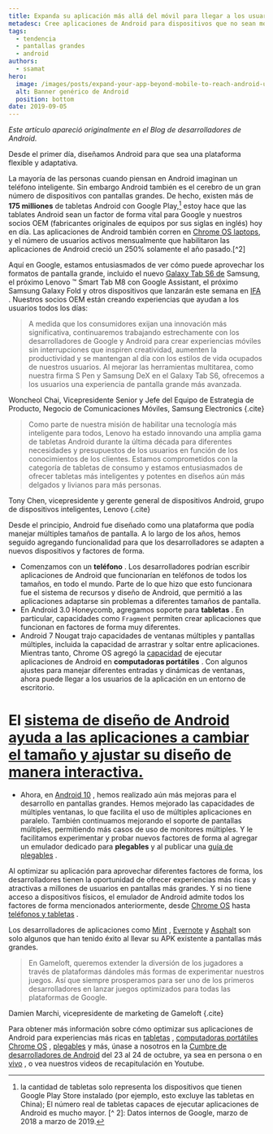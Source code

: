 ```yaml
---
title: Expanda su aplicación más allá del móvil para llegar a los usuarios de Android en pantallas grandes
metadesc: Cree aplicaciones de Android para dispositivos que no sean móviles para llegar a más usuarios
tags:
  - tendencia
  - pantallas grandes
  - android
authors:
  - ssamat
hero:
  image: /images/posts/expand-your-app-beyond-mobile-to-reach-android-users-at-large/hero.png
  alt: Banner genérico de Android
  position: bottom
date: 2019-09-05
---
```


_Este artículo apareció originalmente en el Blog de desarrolladores de Android._

Desde el primer día, diseñamos Android para que sea una plataforma flexible y adaptativa.

La mayoría de las personas cuando piensan en Android imaginan un teléfono inteligente. Sin embargo Android también es el cerebro de un gran número de dispositivos con pantallas grandes. De hecho, existen más de **175 milliones** de tabletas Android con Google Play,[^1] estoy hace que las tablates Android sean un factor de forma vital para Google y nuestros socios OEM (fabricantes originales de equipos por sus siglas en inglés) hoy en día. Las aplicaciones de Android también corren en [Chrome OS laptops](/{{locale.code}}/posts/chromeos-io-19), y el número de usuarios activos mensualmente que habilitaron las aplicaciones de Android creció un 250% solamente el año pasado.[^2]

[^ 1]: la cantidad de tabletas solo representa los dispositivos que tienen Google Play Store instalado (por ejemplo, esto excluye las tabletas en China); El número real de tabletas capaces de ejecutar aplicaciones de Android es mucho mayor. [^ 2]: Datos internos de Google, marzo de 2018 a marzo de 2019.

Aquí en Google, estamos entusiasmados de ver cómo puede aprovechar los formatos de pantalla grande, incluido el nuevo [Galaxy Tab S6 de](https://www.samsung.com/us/mobile/tablets/tab-s6/) Samsung, el próximo Lenovo ™ Smart Tab M8 con Google Assistant, el próximo Samsung Galaxy Fold y otros dispositivos que lanzarán este semana en [IFA](https://b2b.ifa-berlin.com/) . Nuestros socios OEM están creando experiencias que ayudan a los usuarios todos los días:

> A medida que los consumidores exijan una innovación más significativa, continuaremos trabajando estrechamente con los desarrolladores de Google y Android para crear experiencias móviles sin interrupciones que inspiren creatividad, aumenten la productividad y se mantengan al día con los estilos de vida ocupados de nuestros usuarios. Al mejorar las herramientas multitarea, como nuestra firma S Pen y Samsung DeX en el Galaxy Tab S6, ofrecemos a los usuarios una experiencia de pantalla grande más avanzada.

Woncheol Chai, Vicepresidente Senior y Jefe del Equipo de Estrategia de Producto, Negocio de Comunicaciones Móviles, Samsung Electronics {.cite}

> Como parte de nuestra misión de habilitar una tecnología más inteligente para todos, Lenovo ha estado innovando una amplia gama de tabletas Android durante la última década para diferentes necesidades y presupuestos de los usuarios en función de los conocimientos de los clientes. Estamos comprometidos con la categoría de tabletas de consumo y estamos entusiasmados de ofrecer tabletas más inteligentes y potentes en diseños aún más delgados y livianos para más personas.

Tony Chen, vicepresidente y gerente general de dispositivos Android, grupo de dispositivos inteligentes, Lenovo {.cite}

Desde el principio, Android fue diseñado como una plataforma que podía manejar múltiples tamaños de pantalla. A lo largo de los años, hemos seguido agregando funcionalidad para que los desarrolladores se adapten a nuevos dispositivos y factores de forma.

- Comenzamos con un **teléfono** . Los desarrolladores podrían escribir aplicaciones de Android que funcionarían en teléfonos de todos los tamaños, en todo el mundo. Parte de lo que hizo que esto funcionara fue el sistema de recursos y diseño de Android, que permitió a las aplicaciones adaptarse sin problemas a diferentes tamaños de pantalla.
- En Android 3.0 Honeycomb, agregamos soporte para **tabletas** . En particular, capacidades como `Fragment` permiten crear aplicaciones que funcionan en factores de forma muy diferentes.
- Android 7 Nougat trajo capacidades de ventanas múltiples y pantallas múltiples, incluida la capacidad de arrastrar y soltar entre aplicaciones. Mientras tanto, Chrome OS agregó la [capacidad](/{{locale.code}}/android) de ejecutar aplicaciones de Android en **computadoras portátiles** . Con algunos ajustes para manejar diferentes entradas y dinámicas de ventanas, ahora puede llegar a los usuarios de la aplicación en un entorno de escritorio.

# El [sistema de diseño de Android ayuda a las aplicaciones a cambiar el tamaño y ajustar su diseño de manera interactiva.](/images/posts/expand-your-app-beyond-mobile-to-reach-android-users-at-large/free-form-resizing.gif)

- Ahora, en [Android 10](https://developer.android.com/about/versions/10) , hemos realizado aún más mejoras para el desarrollo en pantallas grandes. Hemos mejorado las capacidades de múltiples ventanas, lo que facilita el uso de múltiples aplicaciones en paralelo. También continuamos mejorando el soporte de pantallas múltiples, permitiendo más casos de uso de monitores múltiples. Y le facilitamos experimentar y probar nuevos factores de forma al agregar un emulador dedicado para **plegables** y al publicar una [guía de plegables](https://developer.android.com/guide/topics/ui/foldables) .

Al optimizar su aplicación para aprovechar diferentes factores de forma, los desarrolladores tienen la oportunidad de ofrecer experiencias más ricas y atractivas a millones de usuarios en pantallas más grandes. Y si no tiene acceso a dispositivos físicos, el emulador de Android admite todos los factores de forma mencionados anteriormente, desde [Chrome OS](https://developer.android.com/topic/arc/emulator) hasta [teléfonos y tabletas](https://developer.android.com/studio/run/emulator) .

Los desarrolladores de aplicaciones como [Mint](https://developer.android.com/stories/apps/intuit-mint) , [Evernote](/{{locale.code}}/stories/evernote) y [Asphalt](/{{locale.code}}/stories/asphalt-8) son solo algunos que han tenido éxito al llevar su APK existente a pantallas más grandes.

> En Gameloft, queremos extender la diversión de los jugadores a través de plataformas dándoles más formas de experimentar nuestros juegos. Así que siempre prosperamos para ser uno de los primeros desarrolladores en lanzar juegos optimizados para todas las plataformas de Google.

Damien Marchi, vicepresidente de marketing de Gameloft {.cite}

Para obtener más información sobre cómo optimizar sus aplicaciones de Android para experiencias más ricas en [tabletas](https://developer.android.com/docs/quality-guidelines/tablet-app-quality) , [computadoras portátiles Chrome OS](/{{locale.code}}/android/optimizing) , [plegables](https://developer.android.com/guide/topics/ui/foldables) y más, únase a nosotros en la [Cumbre de desarrolladores de Android](https://developer.android.com/dev-summit) del 23 al 24 de octubre, ya sea en persona o en [vivo](https://www.youtube.com/watch?time_continue=4&v=Hx3aTcv2KlE) , o vea nuestros videos de recapitulación en Youtube.
